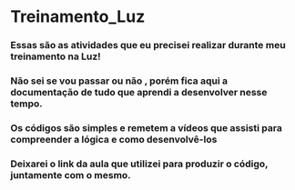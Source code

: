 # Treinamento_Luz

### Essas são as atividades que eu precisei realizar durante meu treinamento na Luz!
### Não sei se vou passar ou não , porém fica aqui a documentação de tudo que aprendi a desenvolver nesse tempo.
### Os códigos são simples e remetem a vídeos que assisti para compreender a lógica e como desenvolvê-los
### Deixarei o link da aula que utilizei para produzir o código, juntamente com o mesmo.
